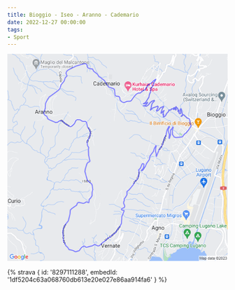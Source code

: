 ```yaml
---
title: Bioggio - Iseo - Aranno - Cademario
date: 2022-12-27 00:00:00
tags:
- Sport
---
```


![](images/20221227-activity-map.png)

{% strava { id: '8297111288', embedId: '1df5204c63a068760db613e20e027e86aa914fa6' } %}